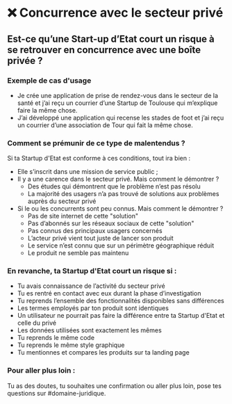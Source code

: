 # ❌ Concurrence avec le secteur privé

## **Est-ce qu’une Start-up d’Etat court un risque à se retrouver en concurrence avec une boîte privée ?**

### **Exemple de cas d'usage**

* Je crée une application de prise de rendez-vous dans le secteur de la santé et j’ai reçu un courrier d’une Startup de Toulouse qui m’explique faire la même chose.
* J’ai développé une application qui recense les stades de foot et j’ai reçu un courrier d’une association de Tour qui fait la même chose.

### Comment se prémunir de ce type de malentendus ?

Si ta Startup d'Etat est conforme à ces conditions, tout ira bien :

* Elle s’inscrit dans une mission de service public ;
* Il y a une carence dans le secteur privé. Mais comment le démontrer ?
  * Des études qui démontrent que le problème n’est pas résolu
  * La majorité des usagers n’a pas trouvé de solutions aux problèmes auprès du secteur privé
* Si le ou les concurrents sont peu connus. Mais comment le démontrer ?
  * Pas de site internet de cette "solution"
  * Pas d’abonnés sur les réseaux sociaux de cette "solution"
  * Pas connus des principaux usagers concernés
  * L’acteur privé vient tout juste de lancer son produit
  * Le service n’est connu que sur un périmètre géographique réduit
  * Le produit ne semble pas maintenu

### En revanche, ta Startup d'Etat court un risque si :

* Tu avais connaissance de l’activité du secteur privé
* Tu es rentré en contact avec eux durant la phase d’investigation
* Tu reprends l’ensemble des fonctionnalités disponibles sans différences
* Les termes employés par ton produit sont identiques
* Un utilisateur ne pourrait pas faire la différence entre ta Startup d'Etat et celle du privé
* Les données utilisées sont exactement les mêmes
* Tu reprends le même code
* Tu reprends le même style graphique
* Tu mentionnes et compares les produits sur ta landing page

### Pour aller plus loin :

Tu as des doutes, tu souhaites une confirmation ou aller plus loin, pose tes questions sur #domaine-juridique.
